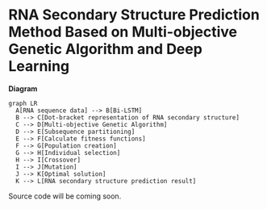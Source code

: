 # RNA Secondary Structure Prediction Method Based on Multi-objective Genetic Algorithm and Deep Learning



**Diagram**

```mermaid
graph LR
  A[RNA sequence data] --> B[Bi-LSTM]
  B --> C[Dot-bracket representation of RNA secondary structure]
  C --> D[Multi-objective Genetic Algorithm]
  D --> E[Subsequence partitioning]
  E --> F[Calculate fitness functions]
  F --> G[Population creation]
  G --> H[Individual selection]
  H --> I[Crossover]
  I --> J[Mutation]
  J --> K[Optimal solution]
  K --> L[RNA secondary structure prediction result]
```

Source code will be coming soon.


